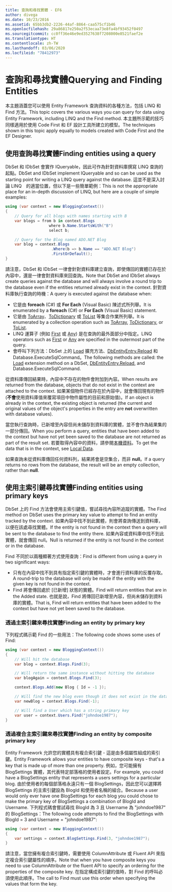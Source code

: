 ```yaml
---
title: 查詢和尋找實體 - EF6
author: divega
ms.date: 10/23/2016
ms.assetid: 65bb3db2-2226-44af-8864-caa575cf1b46
ms.openlocfilehash: 29a86817e250a2f53ecaa73e8fa4bf93452f0497
ms.sourcegitcommit: cc0ff36e46e9ed3527638f7208000e8521faef2e
ms.translationtype: HT
ms.contentlocale: zh-TW
ms.lasthandoff: 03/06/2020
ms.locfileid: "78412973"
---
```

# <a name="querying-and-finding-entities"></a><span data-ttu-id="26a45-102">查詢和尋找實體</span><span class="sxs-lookup"><span data-stu-id="26a45-102">Querying and Finding Entities</span></span>
<span data-ttu-id="26a45-103">本主題涵蓋您可以使用 Entity Framework 查詢資料的各種方法，包括 LINQ 和 Find 方法。</span><span class="sxs-lookup"><span data-stu-id="26a45-103">This topic covers the various ways you can query for data using Entity Framework, including LINQ and the Find method.</span></span> <span data-ttu-id="26a45-104">本主題所示範的技巧同樣適用於使用 Code First 和 EF 設計工具所建立的模型。</span><span class="sxs-lookup"><span data-stu-id="26a45-104">The techniques shown in this topic apply equally to models created with Code First and the EF Designer.</span></span>  

## <a name="finding-entities-using-a-query"></a><span data-ttu-id="26a45-105">使用查詢尋找實體</span><span class="sxs-lookup"><span data-stu-id="26a45-105">Finding entities using a query</span></span>  

<span data-ttu-id="26a45-106">DbSet 和 IDbSet 會實作 IQueryable，因此可作為針對資料庫撰寫 LINQ 查詢的起點。</span><span class="sxs-lookup"><span data-stu-id="26a45-106">DbSet and IDbSet implement IQueryable and so can be used as the starting point for writing a LINQ query against the database.</span></span> <span data-ttu-id="26a45-107">這並不是深入討論 LINQ　的適當位置，但以下是一些簡單範例：</span><span class="sxs-lookup"><span data-stu-id="26a45-107">This is not the appropriate place for an in-depth discussion of LINQ, but here are a couple of simple examples:</span></span>  

``` csharp
using (var context = new BloggingContext())
{
    // Query for all blogs with names starting with B
    var blogs = from b in context.Blogs
                   where b.Name.StartsWith("B")
                   select b;

    // Query for the Blog named ADO.NET Blog
    var blog = context.Blogs
                    .Where(b => b.Name == "ADO.NET Blog")
                    .FirstOrDefault();
}
```  

<span data-ttu-id="26a45-108">請注意，DbSet 和 IDbSet 一律會針對資料庫建立查詢，即使傳回的實體已存在於內容中，還是一律會對資料庫來回查詢。</span><span class="sxs-lookup"><span data-stu-id="26a45-108">Note that DbSet and IDbSet always create queries against the database and will always involve a round trip to the database even if the entities returned already exist in the context.</span></span> <span data-ttu-id="26a45-109">針對資料庫執行查詢的時機：</span><span class="sxs-lookup"><span data-stu-id="26a45-109">A query is executed against the database when:</span></span>  

- <span data-ttu-id="26a45-110">它是由 **foreach** (C#) 或 **For Each** (Visual Basic) 陳述式所列舉。</span><span class="sxs-lookup"><span data-stu-id="26a45-110">It is enumerated by a **foreach** (C#) or **For Each** (Visual Basic) statement.</span></span>  
- <span data-ttu-id="26a45-111">它是由 [ToArray](https://msdn.microsoft.com/library/bb298736)、[ToDictionary](https://msdn.microsoft.com/library/system.linq.enumerable.todictionary) 或 [ToList](https://msdn.microsoft.com/library/bb342261) 等集合作業所列舉。</span><span class="sxs-lookup"><span data-stu-id="26a45-111">It is enumerated by a collection operation such as [ToArray](https://msdn.microsoft.com/library/bb298736), [ToDictionary](https://msdn.microsoft.com/library/system.linq.enumerable.todictionary), or [ToList](https://msdn.microsoft.com/library/bb342261).</span></span>  
- <span data-ttu-id="26a45-112">LINQ 運算子 (例如 [First](https://msdn.microsoft.com/library/bb291976) 或 [Any](https://msdn.microsoft.com/library/bb337697)) 是在查詢的最外面部分中指定。</span><span class="sxs-lookup"><span data-stu-id="26a45-112">LINQ operators such as [First](https://msdn.microsoft.com/library/bb291976) or [Any](https://msdn.microsoft.com/library/bb337697) are specified in the outermost part of the query.</span></span>  
- <span data-ttu-id="26a45-113">會呼叫下列方法：DbSet 上的 [Load](https://msdn.microsoft.com/library/system.data.entity.dbextensions.load) 擴充方法、[DbEntityEntry.Reload](https://msdn.microsoft.com/library/system.data.entity.infrastructure.dbentityentry.reload.aspx) 和 Database.ExecuteSqlCommand。</span><span class="sxs-lookup"><span data-stu-id="26a45-113">The following methods are called: the [Load](https://msdn.microsoft.com/library/system.data.entity.dbextensions.load) extension method on a DbSet, [DbEntityEntry.Reload](https://msdn.microsoft.com/library/system.data.entity.infrastructure.dbentityentry.reload.aspx), and Database.ExecuteSqlCommand.</span></span>  

<span data-ttu-id="26a45-114">從資料庫傳回結果時，內容中不存在的物件會附加到內容。</span><span class="sxs-lookup"><span data-stu-id="26a45-114">When results are returned from the database, objects that do not exist in the context are attached to the context.</span></span> <span data-ttu-id="26a45-115">如果某個物件已經存在於內容中，就會傳回現有的物件 (**不會**使用資料庫值來覆寫項目中物件屬性的目前和原始值)。</span><span class="sxs-lookup"><span data-stu-id="26a45-115">If an object is already in the context, the existing object is returned (the current and original values of the object's properties in the entry are **not** overwritten with database values).</span></span>  

<span data-ttu-id="26a45-116">當您執行查詢時，已新增至內容但尚未儲存到資料庫的實體，並不會作為結果集的一部分傳回。</span><span class="sxs-lookup"><span data-stu-id="26a45-116">When you perform a query, entities that have been added to the context but have not yet been saved to the database are not returned as part of the result set.</span></span> <span data-ttu-id="26a45-117">若要取得內容中的資料，請參閱[本機資料](~/ef6/querying/local-data.md)。</span><span class="sxs-lookup"><span data-stu-id="26a45-117">To get the data that is in the context, see [Local Data](~/ef6/querying/local-data.md).</span></span>  

<span data-ttu-id="26a45-118">如果查詢未從資料庫傳回任何資料列，結果將會是空集合，而非 **null**。</span><span class="sxs-lookup"><span data-stu-id="26a45-118">If a query returns no rows from the database, the result will be an empty collection, rather than **null**.</span></span>  

## <a name="finding-entities-using-primary-keys"></a><span data-ttu-id="26a45-119">使用主索引鍵尋找實體</span><span class="sxs-lookup"><span data-stu-id="26a45-119">Finding entities using primary keys</span></span>  

<span data-ttu-id="26a45-120">DbSet 上的 Find 方法會使用主索引鍵值，嘗試尋找內容所追蹤的實體。</span><span class="sxs-lookup"><span data-stu-id="26a45-120">The Find method on DbSet uses the primary key value to attempt to find an entity tracked by the context.</span></span> <span data-ttu-id="26a45-121">如果內容中找不到此實體，則會將查詢傳送到資料庫，以便在該處尋找實體。</span><span class="sxs-lookup"><span data-stu-id="26a45-121">If the entity is not found in the context then a query will be sent to the database to find the entity there.</span></span> <span data-ttu-id="26a45-122">如果內容或資料庫中找不到此實體，就會傳回 null。</span><span class="sxs-lookup"><span data-stu-id="26a45-122">Null is returned if the entity is not found in the context or in the database.</span></span>  

<span data-ttu-id="26a45-123">Find 不同於以兩種顯著方式使用查詢：</span><span class="sxs-lookup"><span data-stu-id="26a45-123">Find is different from using a query in two significant ways:</span></span>  

- <span data-ttu-id="26a45-124">只有在內容中找不到具有指定索引鍵的實體時，才會進行資料庫的反覆存取。</span><span class="sxs-lookup"><span data-stu-id="26a45-124">A round-trip to the database will only be made if the entity with the given key is not found in the context.</span></span>  
- <span data-ttu-id="26a45-125">Find 將會傳回處於 [已新增] 狀態的實體。</span><span class="sxs-lookup"><span data-stu-id="26a45-125">Find will return entities that are in the Added state.</span></span> <span data-ttu-id="26a45-126">也就是說，Find 將傳回已新增至內容，但尚未儲存到資料庫的實體。</span><span class="sxs-lookup"><span data-stu-id="26a45-126">That is, Find will return entities that have been added to the context but have not yet been saved to the database.</span></span>  
### <a name="finding-an-entity-by-primary-key"></a><span data-ttu-id="26a45-127">透過主索引鍵來尋找實體</span><span class="sxs-lookup"><span data-stu-id="26a45-127">Finding an entity by primary key</span></span>  

<span data-ttu-id="26a45-128">下列程式碼示範 Find 的一些用法：</span><span class="sxs-lookup"><span data-stu-id="26a45-128">The following code shows some uses of Find:</span></span>  

``` csharp
using (var context = new BloggingContext())
{
    // Will hit the database
    var blog = context.Blogs.Find(3);

    // Will return the same instance without hitting the database
    var blogAgain = context.Blogs.Find(3);

    context.Blogs.Add(new Blog { Id = -1 });

    // Will find the new blog even though it does not exist in the database
    var newBlog = context.Blogs.Find(-1);

    // Will find a User which has a string primary key
    var user = context.Users.Find("johndoe1987");
}
```  

### <a name="finding-an-entity-by-composite-primary-key"></a><span data-ttu-id="26a45-129">透過複合主索引鍵來尋找實體</span><span class="sxs-lookup"><span data-stu-id="26a45-129">Finding an entity by composite primary key</span></span>  

<span data-ttu-id="26a45-130">Entity Framework 允許您的實體具有複合索引鍵 - 這是由多個屬性組成的索引鍵。</span><span class="sxs-lookup"><span data-stu-id="26a45-130">Entity Framework allows your entities to have composite keys - that's a key that is made up of more than one property.</span></span> <span data-ttu-id="26a45-131">例如，您可能擁有 BlogSettings 實體，其代表特定部落格的使用者設定。</span><span class="sxs-lookup"><span data-stu-id="26a45-131">For example, you could have a BlogSettings entity that represents a users settings for a particular blog.</span></span> <span data-ttu-id="26a45-132">由於使用者的每個部落格永遠只有一個 BlogSettings，因此您可以選擇將 BlogSettings 的主索引鍵設為 BlogId 和使用者名稱的組合。</span><span class="sxs-lookup"><span data-stu-id="26a45-132">Because a user would only ever have one BlogSettings for each blog you could chose to make the primary key of BlogSettings a combination of BlogId and Username.</span></span> <span data-ttu-id="26a45-133">下列程式碼會嘗試尋找 BlogId 為 3 且 Username 為 "johndoe1987" 的 BlogSettings：</span><span class="sxs-lookup"><span data-stu-id="26a45-133">The following code attempts to find the BlogSettings with BlogId = 3 and Username = "johndoe1987":</span></span>  

``` csharp  
using (var context = new BloggingContext())
{
    var settings = context.BlogSettings.Find(3, "johndoe1987");
}
```  

<span data-ttu-id="26a45-134">請注意，當您擁有複合索引鍵時，需要使用 ColumnAttribute 或 Fluent API 來指定複合索引鍵屬性的順序。</span><span class="sxs-lookup"><span data-stu-id="26a45-134">Note that when you have composite keys you need to use ColumnAttribute or the fluent API to specify an ordering for the properties of the composite key.</span></span> <span data-ttu-id="26a45-135">在指定構成索引鍵的值時，對 Find 的呼叫必須使用此順序。</span><span class="sxs-lookup"><span data-stu-id="26a45-135">The call to Find must use this order when specifying the values that form the key.</span></span>  
